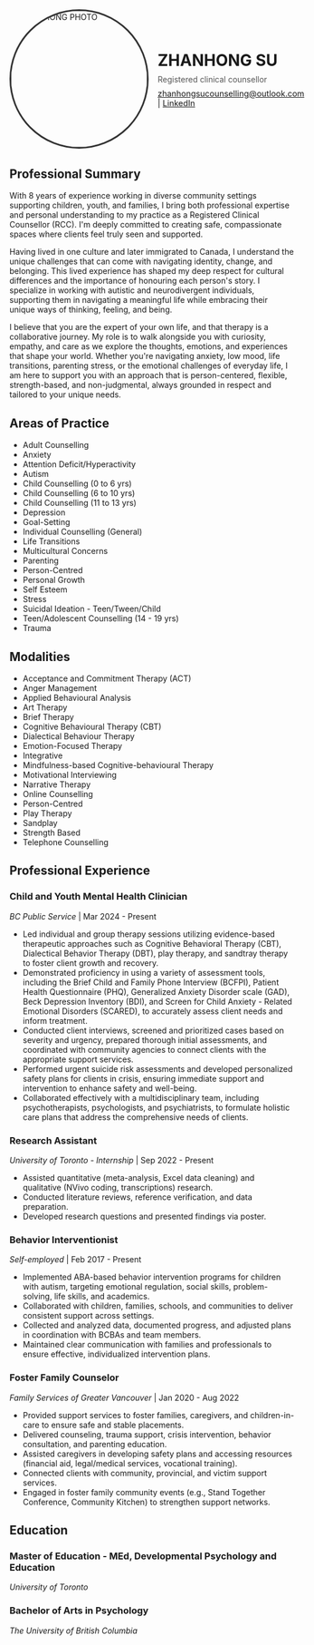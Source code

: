 <div style="display: flex; align-items: center; margin-bottom: 2rem;">
  <img src="bio.jpg" alt="ZHANHONG PHOTO" style="width: 240px; height: 240px; border-radius: 50%; object-fit: cover; border: 3px solid #333; margin-right: 1rem;">
  <div>
    <h1 style="margin: 0;">ZHANHONG SU</h1>
    <p style="margin: 0.5rem 0; color: #555;">Registered clinical counsellor</p>
    <p style="margin: 0; font-size: 0.9rem;">
      <a href="mailto:zhanhongsucounselling@outlook.com">zhanhongsucounselling@outlook.com</a> | 
      <a href="https://www.linkedin.com/in/viola-su-b67143166/">LinkedIn</a> 
    </p>
  </div>
</div>

## Professional Summary
With 8 years of experience working in diverse community settings supporting children, youth, and families, I bring both professional expertise and personal understanding to my practice as a Registered Clinical Counsellor (RCC). I'm deeply committed to creating safe, compassionate spaces where clients feel truly seen and supported. 

Having lived in one culture and later immigrated to Canada, I understand the unique challenges that can come with navigating identity, change, and belonging. This lived experience has shaped my deep respect for cultural differences and the importance of honouring each person's story. I specialize in working with autistic and neurodivergent individuals, supporting them in navigating a meaningful life while embracing their unique ways of thinking, feeling, and being. 

I believe that you are the expert of your own life, and that therapy is a collaborative journey. My role is to walk alongside you with curiosity, empathy, and care as we explore the thoughts, emotions, and experiences that shape your world. Whether you're navigating anxiety, low mood, life transitions, parenting stress, or the emotional challenges of everyday life, I am here to support you with an approach that is person-centered, flexible, strength-based, and non-judgmental, always grounded in respect and tailored to your unique needs.

## Areas of Practice
- Adult Counselling
- Anxiety
- Attention Deficit/Hyperactivity
- Autism
- Child Counselling (0 to 6 yrs)
- Child Counselling (6 to 10 yrs)
- Child Counselling (11 to 13 yrs)
- Depression
- Goal-Setting
- Individual Counselling (General)
- Life Transitions
- Multicultural Concerns
- Parenting
- Person-Centred
- Personal Growth
- Self Esteem
- Stress
- Suicidal Ideation - Teen/Tween/Child
- Teen/Adolescent Counselling (14 - 19 yrs)
- Trauma


## Modalities
- Acceptance and Commitment Therapy (ACT)
- Anger Management
- Applied Behavioural Analysis
- Art Therapy
- Brief Therapy
- Cognitive Behavioural Therapy (CBT)
- Dialectical Behaviour Therapy
- Emotion-Focused Therapy
- Integrative
- Mindfulness-based Cognitive-behavioural Therapy
- Motivational Interviewing
- Narrative Therapy
- Online Counselling
- Person-Centred
- Play Therapy
- Sandplay
- Strength Based
- Telephone Counselling


## Professional Experience

### Child and Youth Mental Health Clinician  
*BC Public Service* | Mar 2024 - Present  
- Led individual and group therapy sessions utilizing evidence-based therapeutic approaches such as Cognitive Behavioral Therapy (CBT), Dialectical Behavior Therapy (DBT), play therapy, and sandtray therapy to foster client growth and recovery.
- Demonstrated proficiency in using a variety of assessment tools, including the Brief Child and Family Phone Interview (BCFPI), Patient Health Questionnaire (PHQ), Generalized Anxiety Disorder scale (GAD), Beck Depression Inventory (BDI), and Screen for Child Anxiety - Related Emotional Disorders (SCARED), to accurately assess client needs and inform treatment.
- Conducted client interviews, screened and prioritized cases based on severity and urgency, prepared thorough initial assessments, and coordinated with community agencies to connect clients with the appropriate support services.
- Performed urgent suicide risk assessments and developed personalized safety plans for clients in crisis, ensuring immediate support and intervention to enhance safety and well-being.
- Collaborated effectively with a multidisciplinary team, including psychotherapists, psychologists, and psychiatrists, to formulate holistic care plans that address the comprehensive needs of clients.

### Research Assistant 
*University of Toronto - Internship* | Sep 2022 - Present 

- Assisted quantitative (meta-analysis, Excel data cleaning) and qualitative (NVivo coding, transcriptions) research.
- Conducted literature reviews, reference verification, and data preparation.
- Developed research questions and presented findings via poster.

### Behavior Interventionist 
*Self-employed* | Feb 2017 - Present

- Implemented ABA-based behavior intervention programs for children with autism, targeting emotional regulation, social skills, problem-solving, life skills, and academics.
- Collaborated with children, families, schools, and communities to deliver consistent support across settings.
- Collected and analyzed data, documented progress, and adjusted plans in coordination with BCBAs and team members.
- Maintained clear communication with families and professionals to ensure effective, individualized intervention plans.

### Foster Family Counselor
*Family Services of Greater Vancouver* | Jan 2020 - Aug 2022

- Provided support services to foster families, caregivers, and children-in-care to ensure safe and stable placements.
- Delivered counseling, trauma support, crisis intervention, behavior consultation, and parenting education.
- Assisted caregivers in developing safety plans and accessing resources (financial aid, legal/medical services, vocational training).
- Connected clients with community, provincial, and victim support services.
- Engaged in foster family community events (e.g., Stand Together Conference, Community Kitchen) to strengthen support networks.

## Education

### Master of Education - MEd, Developmental Psychology and Education
*University of Toronto* 

### Bachelor of Arts in Psychology  
*The University of British Columbia* 


